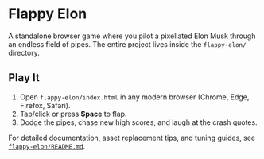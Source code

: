 # Flappy Elon

A standalone browser game where you pilot a pixellated Elon Musk through an endless field of pipes. The entire project lives inside the `flappy-elon/` directory.

## Play It

1. Open `flappy-elon/index.html` in any modern browser (Chrome, Edge, Firefox, Safari).
2. Tap/click or press **Space** to flap.
3. Dodge the pipes, chase new high scores, and laugh at the crash quotes.

For detailed documentation, asset replacement tips, and tuning guides, see [`flappy-elon/README.md`](flappy-elon/README.md).
